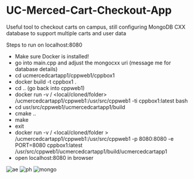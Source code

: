 # UC-Merced-Cart-Checkout-App

Useful tool to checkout carts on campus, still configuring MongoDB CXX database to support multiple carts and user data

Steps to run on localhost:8080

- Make sure Docker is installed!<br />
- go into main.cpp and adjust the mongocxx uri (message me for database details)
- cd ucmercedcartapp1/cppweb1/cppbox1<br />
- docker build -t cppbox1 .<br />
- cd .. (go back into cppweb1)<br />
- docker run -v / <local/cloned/folder> /ucmercedcartapp1/cppweb1:/usr/src/cppweb1 -ti cppbox1:latest bash<br />
- cd usr/src/cppweb1/ucmercedcartapp1/build<br />
- cmake ..<br />
- make<br />
- exit<br />
- docker run -v / <local/cloned/folder > /ucmercedcartapp1/cppweb1:/usr/src/cppweb1 -p 8080:8080 -e PORT=8080 cppbox1:latest /usr/src/cppweb1/ucmercedcartapp1/build/ucmercedcartapp1<br />
- open localhost:8080 in browser<br />


![ae](https://user-images.githubusercontent.com/74125645/143675864-042189f9-d756-4e2c-88d3-697158b7f86a.PNG)
![ph](https://user-images.githubusercontent.com/74125645/143675866-b0ce7200-606d-4a99-8d1f-61beff5d42be.PNG)
![mongo](https://user-images.githubusercontent.com/74125645/143675868-5b07c8b6-7fe0-46e6-9f3f-6b863f0c0af1.PNG)
